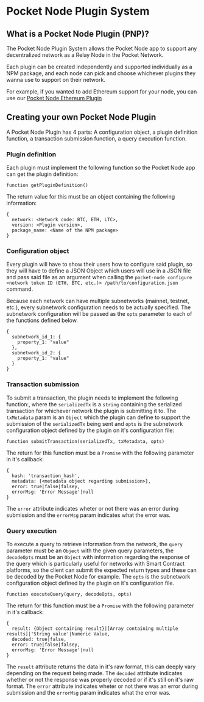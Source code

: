 # Pocket Node Plugin System

## What is a Pocket Node Plugin (PNP)?
The Pocket Node Plugin System allows the Pocket Node app to support any decentralized network as a Relay Node in the Pocket Network.

Each plugin can be created independently and supported individually as a NPM package, and each node can pick and choose whichever plugins they wanna use to support on their network.

For example, if you wanted to add Ethereum support for your node, you can use our [Pocket Node Ethereum Plugin](https://github.com/pokt-network/pnp-eth)

## Creating your own Pocket Node Plugin
A Pocket Node Plugin has 4 parts: A configuration object, a plugin definition function, a transaction submission function, a query execution function.

### Plugin definition
Each plugin must implement the following function so the Pocket Node app can get the plugin definition:

`function getPluginDefinition()`

The return value for this must be an object containing the following information:

```
{
  network: <Network code: BTC, ETH, LTC>,
  version: <Plugin version>,
  package_name: <Name of the NPM package>
}
```

### Configuration object
Every plugin will have to show their users how to configure said plugin, so they will have to define a JSON Object which users will use in a JSON file and pass said file as an argument when calling the `pocket-node configure <network token ID (ETH, BTC, etc.)> /path/to/configuration.json` command.

Because each network can have multiple subnetworks (mainnet, testnet, etc.), every subnetwork configuration needs to be actually specified. The subnetwork configuration will be passed as the `opts` parameter to each of the functions defined below.

```
{
  subnetwork_id_1: {
    property_1: "value"
  },
  subnetwork_id_2: {
    property_1: "value"
  }
}
```

### Transaction submission
To submit a transaction, the plugin needs to implement the following function:, where the `serializedTx` is a `string` containing the serialized transaction for whichever network the plugin is submitting it to. The `txMetadata` param is an `Object` which the plugin can define to support the submission of the `serializedTx` being sent and `opts` is the subnetwork configuration object defined by the plugin on it's configuration file:

`function submitTransaction(serializedTx, txMetadata, opts)`

The return for this function must be a `Promise` with the following parameter in it's callback:

```
{
  hash: 'transaction_hash',
  metadata: {<metadata object regarding submission>},
  error: true|false|falsey,
  errorMsg: 'Error Message'|null
}
```

The `error` attribute indicates wheter or not there was an error during submission and the `errorMsg` param indicates what the error was.

### Query execution
To execute a query to retrieve information from the network, the `query` parameter must be an `Object` with the given query parameters, the `decodeOpts` must be an `Object` with information regarding the response of the query which is particularly useful for networks with Smart Contract platforms, so the client can submit the expected return types and these can be decoded by the Pocket Node for example. The `opts` is the subnetwork configuration object defined by the plugin on it's configuration file.

`function executeQuery(query, decodeOpts, opts)`

The return for this function must be a `Promise` with the following parameter in it's callback:

```
{
  result: {Object containing result}|[Array containing multiple results]|'String value'|Numeric Value,
  decoded: true|false,
  error: true|false|falsey,
  errorMsg: 'Error Message'|null
}
```

The `result` attribute returns the data in it's raw format, this can deeply vary depending on the request being made. The `decoded` attribute indicates whether or not the response was properly decoded or if it's still on it's raw format. The `error` attribute indicates wheter or not there was an error during submission and the `errorMsg` param indicates what the error was.
